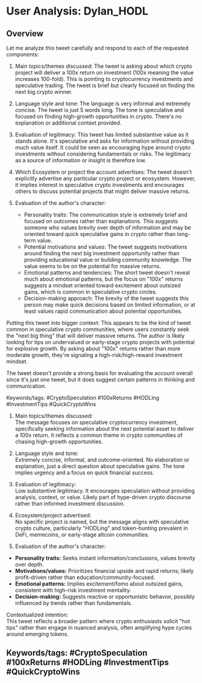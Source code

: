 # User Analysis: Dylan_HODL

## Overview

<think>
Let me analyze this tweet carefully and respond to each of the requested components:

1. Main topics/themes discussed:
The tweet is asking about which crypto project will deliver a 100x return on investment (100x meaning the value increases 100-fold). This is pointing to cryptocurrency investments and speculative trading. The tweet is brief but clearly focused on finding the next big crypto winner.

2. Language style and tone:
The language is very informal and extremely concise. The tweet is just 5 words long. The tone is speculative and focused on finding high-growth opportunities in crypto. There's no explanation or additional context provided.

3. Evaluation of legitimacy:
This tweet has limited substantive value as it stands alone. It's speculative and asks for information without providing much value itself. It could be seen as encouraging hype around crypto investments without considering fundamentals or risks. The legitimacy as a source of information or insight is therefore low.

4. Which Ecosystem or project the account advertises:
The tweet doesn't explicitly advertise any particular crypto project or ecosystem. However, it implies interest in speculative crypto investments and encourages others to discuss potential projects that might deliver massive returns.

5. Evaluation of the author's character:
   - Personality traits: The communication style is extremely brief and focused on outcomes rather than explanations. This suggests someone who values brevity over depth of information and may be oriented toward quick speculative gains in crypto rather than long-term value.
   - Potential motivations and values: The tweet suggests motivations around finding the next big investment opportunity rather than providing educational value or building community knowledge. The value seems to be on the potential for massive returns.
   - Emotional patterns and tendencies: The short tweet doesn't reveal much about emotional patterns, but the focus on "100x" returns suggests a mindset oriented toward excitement about outsized gains, which is common in speculative crypto circles.
   - Decision-making approach: The brevity of the tweet suggests this person may make quick decisions based on limited information, or at least values rapid communication about potential opportunities.

Putting this tweet into bigger context:
This appears to be the kind of tweet common in speculative crypto communities, where users constantly seek the "next big thing" that will deliver massive returns. The author is likely looking for tips on undervalued or early-stage crypto projects with potential for explosive growth. By asking about "100x" returns rather than more moderate growth, they're signaling a high-risk/high-reward investment mindset.

The tweet doesn't provide a strong basis for evaluating the account overall since it's just one tweet, but it does suggest certain patterns in thinking and communication.

Keywords/tags:
#CryptoSpeculation #100xReturns #HODLing #InvestmentTips #QuickCryptoWins
</think>

1. Main topics/themes discussed:  
The message focuses on speculative cryptocurrency investment, specifically seeking information about the next potential asset to deliver a 100x return. It reflects a common theme in crypto communities of chasing high-growth opportunities.

2. Language style and tone:  
Extremely concise, informal, and outcome-oriented. No elaboration or explanation, just a direct question about speculative gains. The tone implies urgency and a focus on quick financial success.

3. Evaluation of legitimacy:  
Low substantive legitimacy. It encourages speculation without providing analysis, context, or value. Likely part of hype-driven crypto discourse rather than informed investment discussion.

4. Ecosystem/project advertised:  
No specific project is named, but the message aligns with speculative crypto culture, particularly "HODLing" and token-hunting prevalent in DeFi, memecoins, or early-stage altcoin communities.

5. Evaluation of the author's character:  
- **Personality traits:** Seeks instant information/conclusions, values brevity over depth.  
- **Motivations/values:** Prioritizes financial upside and rapid returns; likely profit-driven rather than education/community-focused.  
- **Emotional patterns:** Implies excitement/fomo about outsized gains, consistent with high-risk investment mentality.  
- **Decision-making:** Suggests reactive or opportunistic behavior, possibly influenced by trends rather than fundamentals.

Contextualized intention:  
This tweet reflects a broader pattern where crypto enthusiasts solicit "hot tips" rather than engage in nuanced analysis, often amplifying hype cycles around emerging tokens.

Keywords/tags: #CryptoSpeculation #100xReturns #HODLing #InvestmentTips #QuickCryptoWins
---
